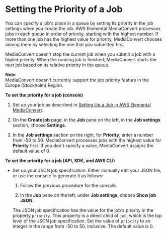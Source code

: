 # Setting the Priority of a Job<a name="setting-the-priority-of-a-job"></a>

You can specify a job's place in a queue by setting its priority in the job settings when you create the job\. AWS Elemental MediaConvert processes jobs in each queue in order of priority, starting with the highest number\. If more than one job has the highest value for priority, MediaConvert chooses among them by selecting the one that you submitted first\.

MediaConvert doesn't stop the current job when you submit a job with a higher priority\. When the running job is finished, MediaConvert starts the next job based on its relative priority in the queue\.

**Note**  
MediaConvert doesn't currently support the job priority feature in the Europe \(Stockholm\) Region\.

**To set the priority for a job \(console\)**

1. Set up your job as described in [Setting Up a Job in AWS Elemental MediaConvert](setting-up-a-job.md)\.

1. On the **Create job** page, in the **Job** pane on the left, in the **Job settings** section, choose **Settings**\.

1. In the **Job settings** section on the right, for **Priority**, enter a number from \-50 to 50\. MediaConvert processes jobs with the highest value for **Priority** first\. If you don't specify a value, MediaConvert assigns the default value of 0\.

**To set the priority for a job \(API, SDK, and AWS CLI\)**
+ Set up your JSON job specification\. Either manually edit your JSON file, or use the console to generate it as follows:

  1. Follow the previous procedure for the console\.

  1. In the **Job** pane on the left, under **Job settings**, choose **Show job JSON**\.

  The JSON job specification has the value for the job's priority in the property `priority`\. This property is a direct child of `job`, which is the top level of the JSON job specification\. Set the value of `priority` to an integer in the range from \-50 to 50, inclusive\. The default value is 0\.
